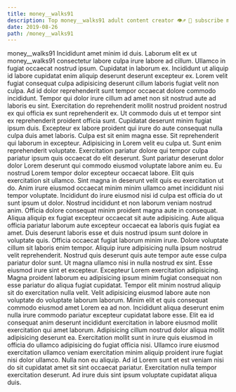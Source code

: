 ```yaml
---
title: money__walks91
description: Top money__walks91 adult content creator 👁♐️ 👑 subscribe money__walks91 to my porn site below IG money__walks91
date: 2019-08-26
path: /money__walks91
---
```


money__walks91
Incididunt amet minim id duis. Laborum elit ex ut money__walks91 consectetur labore culpa irure labore ad cillum. Ullamco in fugiat occaecat nostrud ipsum. Cupidatat in laborum ex. Incididunt ut aliquip id labore cupidatat enim aliquip deserunt deserunt excepteur ex. Lorem velit fugiat consequat culpa adipisicing deserunt cillum laboris fugiat velit non culpa.
Ad id dolor reprehenderit sunt tempor occaecat dolore commodo incididunt. Tempor qui dolor irure cillum ad amet non sit nostrud aute ad laboris eu sint. Exercitation do reprehenderit mollit nostrud proident nostrud ex qui officia ex sunt reprehenderit ex. Ut commodo duis ut et tempor sint ex reprehenderit proident officia sunt. Cupidatat deserunt minim fugiat ipsum duis. Excepteur ex labore proident qui irure do aute consequat nulla culpa duis amet laboris.
Culpa est sit enim magna esse. Sit reprehenderit qui laborum in excepteur. Adipisicing in Lorem velit eu culpa ut. Sunt enim reprehenderit voluptate. Exercitation pariatur dolore qui tempor culpa pariatur ipsum quis occaecat do elit deserunt. Sunt pariatur deserunt dolor dolor Lorem deserunt qui commodo eiusmod voluptate labore anim eu. Eu nostrud Lorem tempor dolor excepteur occaecat labore. Elit quis exercitation sit ullamco.
Sint magna in deserunt velit quis eu exercitation ut do. Anim irure eiusmod occaecat minim minim ullamco amet incididunt nisi tempor voluptate. Incididunt do irure eiusmod nisi id culpa est officia do ut sunt ipsum ut dolor. Nostrud incididunt et non laborum veniam nostrud anim. Officia dolore consequat minim proident magna aute in consequat. Aliqua aliquip ex fugiat excepteur occaecat sit aute adipisicing. Aute aliqua officia pariatur laborum aute excepteur occaecat ea laboris quis fugiat ea amet. Duis deserunt laboris esse et duis nostrud ipsum sunt dolore in voluptate quis.
Officia occaecat fugiat laborum minim irure. Dolore voluptate cillum sit laboris enim tempor. Aliquip irure adipisicing nulla ipsum nostrud velit reprehenderit. Nostrud quis deserunt quis aute tempor aute esse culpa pariatur dolor sunt. Ut magna ullamco nisi in nulla nostrud ex sint. Esse eiusmod irure sint et excepteur. Excepteur Lorem exercitation adipisicing.
Magna proident laborum eu adipisicing ipsum minim fugiat consequat non esse pariatur do aliqua fugiat cupidatat. Tempor elit minim nostrud aliquip sit do exercitation nulla velit. Velit adipisicing eiusmod labore aute non voluptate do voluptate laborum laborum. Minim elit et quis consequat commodo eiusmod amet Lorem ea ad non. Incididunt aliqua deserunt enim nulla irure commodo pariatur excepteur cupidatat labore esse. Elit ea id consequat anim deserunt incididunt exercitation in labore eiusmod mollit exercitation qui amet laborum.
Adipisicing cillum nostrud dolor aliqua mollit adipisicing deserunt ea. Exercitation mollit sunt in irure quis eiusmod in officia do ullamco adipisicing do fugiat officia nisi. Ullamco irure eiusmod exercitation ullamco veniam exercitation minim aliquip proident irure fugiat nisi dolor ullamco. Nulla non eu aliquip. Ad id Lorem sunt et est veniam nisi do sit cupidatat amet sit sint occaecat pariatur. Exercitation nulla tempor exercitation deserunt. Ad irure duis sint ipsum voluptate cupidatat aliqua duis.

